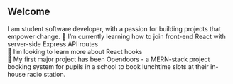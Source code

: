 ## Welcome

I am student software developer, with a passion for building projects that empower change.
🌱 I’m currently learning how to join front-end React with server-side Express API routes  
🤔 I’m looking to learn more about React hooks  
🌱 My first major project has been Opendoors - a MERN-stack project booking system for pupils in a school to book lunchtime slots at their in-house radio station.

<!--
Psst - to start a new line - add 2 spaces before the next line!

Here are some ideas to get you started:

- 🔭 I’m currently working on ...

- 👯 I’m looking to collaborate on ...
- 
- 💬 Ask me about ...
- 📫 How to reach me: ...
- 😄 Pronouns: ...
- ⚡ Fun fact: ...
-->
